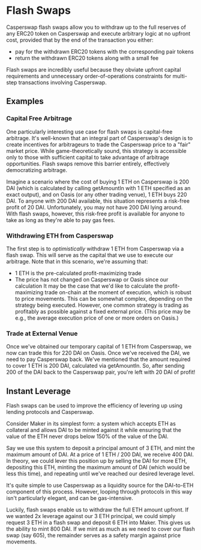 # Flash Swaps

Casperswap flash swaps allow you to withdraw up to the full reserves of any ERC20 token on Casperswap and execute arbitrary logic at no upfront cost, provided that by the end of the transaction you either:

* pay for the withdrawn ERC20 tokens with the corresponding pair tokens
* return the withdrawn ERC20 tokens along with a small fee

Flash swaps are incredibly useful because they obviate upfront capital requirements and unnecessary order-of-operations constraints for multi-step transactions involving Casperswap.

## **Examples**

### **Capital Free Arbitrage**

One particularly interesting use case for flash swaps is capital-free arbitrage. It's well-known that an integral part of Casperswap's design is to create incentives for arbitrageurs to trade the Casperswap price to a "fair" market price. While game-theoretically sound, this strategy is accessible only to those with sufficient capital to take advantage of arbitrage opportunities. Flash swaps remove this barrier entirely, effectively democratizing arbitrage.

Imagine a scenario where the cost of buying 1 ETH on Casperswap is 200 DAI (which is calculated by calling getAmountIn with 1 ETH specified as an exact output), and on Oasis (or any other trading venue), 1 ETH buys 220 DAI. To anyone with 200 DAI available, this situation represents a risk-free profit of 20 DAI. Unfortunately, you may not have 200 DAI lying around. With flash swaps, however, this risk-free profit is available for anyone to take as long as they're able to pay gas fees.

### **Withdrawing ETH from Casperswap**

The first step is to _optimistically_ withdraw 1 ETH from Casperswap via a flash swap. This will serve as the capital that we use to execute our arbitrage. Note that in this scenario, we're assuming that:

* 1 ETH is the pre-calculated profit-maximizing trade
* The price has not changed on Casperswap or Oasis since our calculation It may be the case that we'd like to calculate the profit-maximizing trade on-chain at the moment of execution, which is robust to price movements. This can be somewhat complex, depending on the strategy being executed. However, one common strategy is trading as profitably as possible against a fixed external price. (This price may be e.g., the average execution price of one or more orders on Oasis.)

### **Trade at External Venue**

Once we've obtained our temporary capital of 1 ETH from Casperswap, we now can trade this for 220 DAI on Oasis. Once we've received the DAI, we need to pay Casperswap back. We've mentioned that the amount required to cover 1 ETH is 200 DAI, calculated via getAmountIn. So, after sending 200 of the DAI back to the Casperswap pair, you're left with 20 DAI of profit!

## **Instant Leverage**

Flash swaps can be used to improve the efficiency of levering up using lending protocols and Casperswap.

Consider Maker in its simplest form: a system which accepts ETH as collateral and allows DAI to be minted against it while ensuring that the value of the ETH never drops below 150% of the value of the DAI.

Say we use this system to deposit a principal amount of 3 ETH, and mint the maximum amount of DAI. At a price of 1 ETH / 200 DAI, we receive 400 DAI. In theory, we could lever this position up by selling the DAI for more ETH, depositing this ETH, minting the maximum amount of DAI (which would be less this time), and repeating until we've reached our desired leverage level.

It's quite simple to use Casperswap as a liquidity source for the DAI-to-ETH component of this process. However, looping through protocols in this way isn't particularly elegant, and can be gas-intensive.

Luckily, flash swaps enable us to withdraw the full ETH amount upfront. If we wanted 2x leverage against our 3 ETH principal, we could simply request 3 ETH in a flash swap and deposit 6 ETH into Maker. This gives us the ability to mint 800 DAI. If we mint as much as we need to cover our flash swap (say 605), the remainder serves as a safety margin against price movements.
